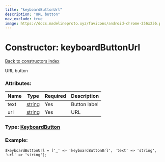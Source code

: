 ```yaml
---
title: "keyboardButtonUrl"
description: "URL button"
nav_exclude: true
image: https://docs.madelineproto.xyz/favicons/android-chrome-256x256.png
---
```

# Constructor: keyboardButtonUrl  
[Back to constructors index](/API_docs/constructors/index.html)



URL button

### Attributes:

| Name     |    Type       | Required | Description |
|----------|---------------|----------|-------------|
|text|[string](/API_docs/types/string.html) | Yes|Button label|
|url|[string](/API_docs/types/string.html) | Yes|URL|



### Type: [KeyboardButton](/API_docs/types/KeyboardButton.html)


### Example:

```
$keyboardButtonUrl = ['_' => 'keyboardButtonUrl', 'text' => 'string', 'url' => 'string'];
```  
